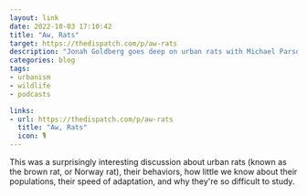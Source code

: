 ```yaml
---
layout: link
date: 2022-10-03 17:10:42
title: "Aw, Rats"
target: https://thedispatch.com/p/aw-rats
description: "Jonah Goldberg goes deep on urban rats with Michael Parsons from Fordham University."
categories: blog
tags:
- urbanism
- wildlife
- podcasts

links:
- url: https://thedispatch.com/p/aw-rats
  title: "Aw, Rats"
  icon: 🎙
---
```


This was a surprisingly interesting discussion about urban rats (known as the brown rat, or Norway rat), their behaviors, how little we know about their populations, their speed of adaptation, and why they're so difficult to study. 
